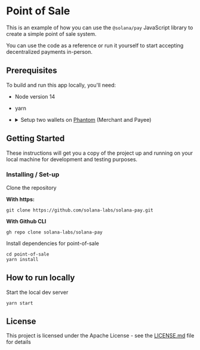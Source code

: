 # Point of Sale

This is an example of how you can use the `@solana/pay` JavaScript library to create a simple point of sale system.

You can use the code as a reference or run it yourself to start accepting decentralized payments in-person.

## Prerequisites

To build and run this app locally, you'll need:

-   Node version 14
-   yarn
-   <details>
        <summary> Setup two wallets on <a href="https://phantom.app/">Phantom</a> (Merchant and Payee) </summary>

    #### 1. Create merchant wallet

    Follow the [guide][1] on how to create a wallet. This wallet is the recipient / recieving address.

    #### 2. Create Payee wallet

    Follow the [guide][1] on how to create a wallet. This wallet will be paying for the goods/services.

    #### 3. Set Phantom to connect to devnet

    1. Click the settings icon in the Phantom window
    2. Select the "Change network" option and select "Devnet"

    #### 4. Airdrop SOL to payee wallet

    Use [solfaucet][3] to airdrop SOL to the payee wallet.

    > You'll need SOL in the payee wallet to pay for the goods/services + transaction fees

 </details>

## Getting Started

These instructions will get you a copy of the project up and running on your local machine for development and testing purposes.

### Installing / Set-up

Clone the repository

**With https:**

```shell
git clone https://github.com/solana-labs/solana-pay.git
```

**With Github CLI**

```shell
gh repo clone solana-labs/solana-pay
```

Install dependencies for point-of-sale

```shell
cd point-of-sale
yarn install
```

## How to run locally

Start the local dev server

```shell
yarn start
```

## License

This project is licensed under the Apache License - see the [LICENSE.md](LICENSE.md) file for details

<!-- Links -->

[1]: https://help.phantom.app/hc/en-us/articles/4406388623251-How-to-create-a-new-wallet
[3]: https://solfaucet.com/
